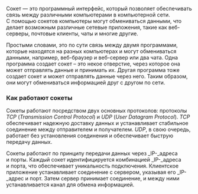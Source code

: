 Сокет — это программный интерфейс, который позволяет обеспечивать связь между различными компьютерами в компьютерной сети. С помощью сокетов компьютеры могут обмениваться данными, что делает возможным различные сетевые приложения, такие как веб-серверы, почтовые клиенты, чаты и многие другие.

Простыми словами, это по сути связь между двумя программами, которые находятся на разных компьютерах и могут обмениваться данными, например, веб-браузер и веб-сервер или два чата. Одна программа создает сокет – это некое отверстие, через которое она может отправлять данные и принимать их. Другая программа тоже создает сокет и может отправлять данные через него. Таким образом, они могут обмениваться информацией друг с другом по сети.

### Как работают сокеты

Сокеты работают посредством двух основных протоколов: протоколы _TCP_ (_Transmission_ _Control_ _Protocol_) и _UDP_ (_User_ _Datagram_ _Protocol_). _TCP_ обеспечивает надежную доставку данных и устанавливает стабильное соединение между отправителем и получателем. _UDP_, в свою очередь, работает без установления соединения и обеспечивает быструю передачу данных.

Сокеты работают по принципу передачи данных через _IP-_адреса и порты. Каждый сокет идентифицируется комбинацией _IP-_адреса и порта, что обеспечивает уникальность подключения. Клиентское приложение устанавливает соединение с сервером, указывая его _IP-_адрес и порт. Затем сервер принимает соединение, и между ними устанавливается канал для обмена информацией.